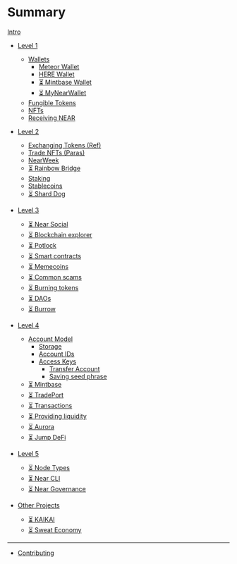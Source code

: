 # Summary

[Intro](intro.md)
- [Level 1]()
  - [Wallets](lvl1/wallets/index.md)
    - [Meteor Wallet](lvl1/wallets/meteor-wallet.md)
    - [HERE Wallet](lvl1/wallets/here-wallet.md)
    - [⏳ Mintbase Wallet](lvl1/wallets/mintbase-wallet.md)
    - [⏳ MyNearWallet](lvl1/wallets/my-near-wallet.md)
  - [Fungible Tokens](lvl1/fts.md)
  - [NFTs](lvl1/nfts.md)
  - [Receiving NEAR](lvl1/receiving-near.md)
- [Level 2]()
  - [Exchanging Tokens (Ref)](lvl2/exchanging-tokens-ref.md)
  - [Trade NFTs (Paras)](lvl2/trade-nfts-paras.md)
  - [NearWeek](lvl2/nearweek.md)
  - [⏳ Rainbow Bridge](lvl2/rainbow-bridge.md)
  - [Staking](lvl2/staking.md)
  - [Stablecoins](lvl2/stablecoins.md)
  - [⏳ Shard Dog](lvl2/shard-dog.md)
- [Level 3]()
  - [⏳ Near Social](lvl3/near-social.md)
  - [⏳ Blockchain explorer](lvl3/nearblocks.md)
  - [⏳ Potlock](lvl3/potlock.md)
  - [⏳ Smart contracts](lvl3/smart-contracts.md)
  - [⏳ Memecoins](lvl3/memecoins.md)
  - [⏳ Common scams](lvl3/scams.md)
  - [⏳ Burning tokens](lvl3/burning.md)
  - [⏳ DAOs](lvl3/dao.md)
  - [⏳ Burrow](lvl3/burrow.md)
- [Level 4]()
  - [Account Model](lvl4/account-model/index.md)
    - [Storage](lvl4/account-model/storage.md)
    - [Account IDs](lvl4/account-model/account-ids.md)
    - [Access Keys](lvl4/account-model/keys/index.md)
      - [Transfer Account](lvl4/account-model/keys/key-rotation.md)
      - [Saving seed phrase](lvl4/account-model/keys/where-to-save-seed-phrase.md)
  - [⏳ Mintbase](lvl4/mintbase.md)
  - [⏳ TradePort](lvl4/tradeport.md)
  - [⏳ Transactions](lvl4/transactions.md)
  - [⏳ Providing liquidity](lvl4/providing-liquidity-ref.md)
  - [⏳ Aurora](lvl4/aurora.md)
  - [⏳ Jump DeFi](lvl4/jumpdefi.md)
- [Level 5]()
  - [⏳ Node Types](lvl5/node-types.md)
  - [⏳ Near CLI](lvl5/near-cli.md)
  - [⏳ Near Governance](lvl5/governance.md)

- [Other Projects](projects/index.md)
  - [⏳ KAIKAI](projects/kaikai.md)
  - [⏳ Sweat Economy](projects/sweat-economy.md)

---

- [Contributing](contributing.md)
